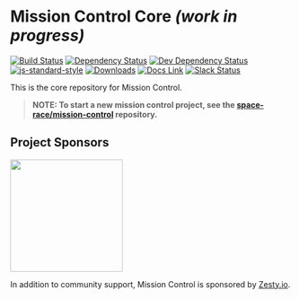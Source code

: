 # Mission Control Core *(work in progress)*

[![Build Status](https://travis-ci.org/space-race/mc-core.svg)](https://travis-ci.org/space-race/mc-core)
[![Dependency Status](https://david-dm.org/space-race/mc-core.svg)](https://david-dm.org/space-race/mc-core)
[![Dev Dependency Status](https://david-dm.org/space-race/mc-core/dev-status.svg)](https://david-dm.org/space-race/mc-core#info=devDependencies)
[![js-standard-style](https://img.shields.io/badge/code%20style-standard-brightgreen.svg)](http://standardjs.com/)
[![Downloads](https://img.shields.io/npm/dt/mc-core.svg)](https://www.npmjs.com/package/mc-core)
[![Docs Link](https://img.shields.io/badge/style-spacerace.io-blue.svg?style=flat&label=docs)](http://spacerace.io/mission-control/docs)
[![Slack Status](https://space-race-slackin.herokuapp.com/badge.svg)](https://space-race-slackin.herokuapp.com/)

This is the core repository for Mission Control.

> **NOTE: To start a new mission control project, see the [space-race/mission-control](https://github.com/space-race/mission-control) repository.**


## Project Sponsors

<a href="https://zesty.io/"><img src="https://fbf56f835d33bd8bc504-cff7e400cdf7c031ff211f0b43d08e1e.ssl.cf2.rackcdn.com/or-zesty-io-brand1.png" width="200"/></a>

In addition to community support, Mission Control is sponsored by [Zesty.io](https://zesty.io/).
